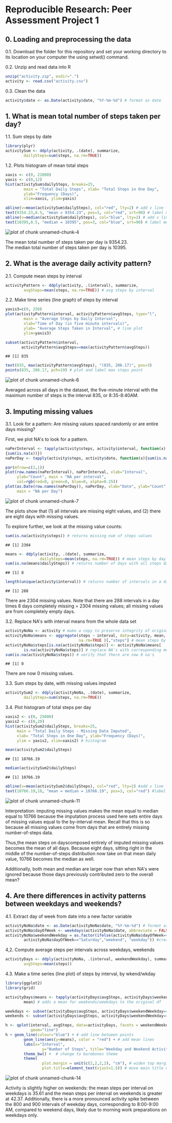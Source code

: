 Reproducible Research: Peer Assessment Project 1
================================================



## 0. Loading and preprocessing the data

0.1. Download the folder for this repository and set your working directory to its location on your computer the using setwd() command. 

0.2. Unzip and read data into R


```r
unzip("activity.zip", exdir=".")
activity <- read.csv("activity.csv")
```

0.3. Clean the data

```r
activity$date <- as.Date(activity$date, "%Y-%m-%d") # format as date
```

## 1. What is mean total number of steps taken per day?

1.1. Sum steps by date 

```r
library(plyr)
activitySum <- ddply(activity, .(date), summarize, 
        dailySteps=sum(steps, na.rm=TRUE)) 
```

1.2. Plots histogram of mean total steps

```r
xaxis <- c(0, 22000) 
yaxis <- c(0,12)
hist(activitySum$dailySteps, breaks=25, 
        main = "Total Daily Steps", xlab= "Total Steps in One Day", 
        ylab="Frequency (Days)", 
        xlim=xaxis, ylim=yaxis) 

abline(v=mean(activitySum$dailySteps), col="red", lty=2) # add v line for mean
text(9354.23,8.5, "mean = 9354.23", pos=3, col="red", srt=90) # label mean line
abline(v=median(activitySum$dailySteps), col="blue", lty=2) # add v line for med
text(10395,8.5, "median = 10395", pos=3, col="blue", srt=90) # label median line
```

![plot of chunk unnamed-chunk-4](figure/unnamed-chunk-4-1.png) 

The mean total number of steps taken per day is 9354.23.  
The median total number of steps taken per day is 10395.


## 2. What is the average daily activity pattern?
2.1. Compute mean steps by interval 

```r
activityPattern <- ddply(activity, .(interval), summarize, 
        avgSteps=mean(steps, na.rm=TRUE)) # avg steps by interval
```

2.2. Make time series (line graph) of steps by interval

```r
yaxis3=c(0, 250)
plot(activityPattern$interval, activityPattern$avgSteps, type="l", 
        main = "Average Steps by Daily Interval", 
        xlab="Time of Day (in five minute intervals)", 
        ylab= "Average Steps Taken in Interval", # line plot
        ylim=yaxis3)

subset(activityPattern$interval, 
       activityPattern$avgSteps==max(activityPattern$avgSteps)) 
```

```
## [1] 835
```

```r
text(835, max(activityPattern$avgSteps), "(835, 206.17)", pos=3) 
points(835, 206.17, pch=19) # plot and label max steps point
```

![plot of chunk unnamed-chunk-6](figure/unnamed-chunk-6-1.png) 

Averaged across all days in the dataset, the five-minute interval with the maximum
number of steps is the interval 835, or 8:35-8:40AM. 

## 3. Imputing missing values

3.1. Look for a pattern: Are missing values spaced randomly or are entire days missing?  

First, we plot NA's to look for a pattern. 


```r
naPerInterval <- tapply(activity$steps, activity$interval, function(x)
{sum(is.na(x))})
naPerDay <- tapply(activity$steps, activity$date, function(x){sum(is.na(x))})

par(mfrow=c(2,1))
plot(row.names(naPerInterval), naPerInterval, xlab="Interval",
     ylab="Count", main = "NA per interval",
     col=rgb(red=0, green=0, blue=0, alpha=0.25))
plot(as.Date(row.names(naPerDay)), naPerDay, xlab="Date", ylab="Count", 
     main = "NA per Day")
```

![plot of chunk unnamed-chunk-7](figure/unnamed-chunk-7-1.png) 

The plots show that (1) all intervals are missing eight values, and (2) there are
eight days with missing values.  

To explore further, we look at the missing value counts:  


```r
sum(is.na(activity$steps)) # returns missing num of steps values
```

```
## [1] 2304
```

```r
means <- ddply(activity, .(date), summarize, 
               dailySteps=mean(steps, na.rm=TRUE)) # mean steps by day
sum(is.na(means$dailySteps)) # returns number of days with all steps data missing
```

```
## [1] 8
```

```r
length(unique(activity$interval)) # returns number of intervals in a day
```

```
## [1] 288
```

There are 2304 missing values. Note that there are 288 intervals in a day times 
8 days completely missing = 2304 missing values; all missing values are from 
completely empty days.  

3.2. Replace NA's with interval means from the whole data set  

```r
activityNoNa <- activity # make a copy to preserve integrity of original dataset
activityNoNa$means <- aggregate(steps ~ interval, data=activity, mean,
                                na.rm=TRUE )[,"steps"] # mean steps by interval
activityNoNa$steps[is.na(activityNoNa$steps)] <- activityNoNa$means[
        is.na(activityNoNa$steps)] # replace NA's with corresponding means
sum(is.na(activityNoNa$steps)) # verify that there are now 0 na's
```

```
## [1] 0
```
There are now 0 missing values.   

3.3. Sum steps by date, with missing values imputed

```r
activitySum2 <- ddply(activityNoNa, .(date), summarize, 
        dailySteps=sum(steps, na.rm=TRUE)) 
```

3.4. Plot histogram of total steps per day

```r
xaxis2 <- c(0, 25000) 
yaxis2 <- c(0,20)
hist(activitySum2$dailySteps, breaks=25, 
     main = "Total Daily Steps - Missing Data Imputed", 
     xlab= "Total Steps in One Day", ylab="Frequency (Days)",
     ylim = yaxis2, xlim=xaxis2) # histogram

mean(activitySum2$dailySteps) 
```

```
## [1] 10766.19
```

```r
median(activitySum2$dailySteps) 
```

```
## [1] 10766.19
```

```r
abline(v=mean(activitySum2$dailySteps), col="red", lty=2) #add v line for mean
text(10766.19,18, "mean = median = 10766.19", pos=3, col="red") #label mean line
```

![plot of chunk unnamed-chunk-11](figure/unnamed-chunk-11-1.png) 

Interpretation: imputing missing values makes the mean equal to median equal to 
10766 because the imputation process used here sets 
entire days of missing values equal to the by-interval mean. Recall that this is
so because all missing values come from days that are entirely missing 
number-of-steps data.   

Thus,the mean steps on dayscomposed entirely of imputed missing values becomes the 
mean of all days. Because eight days,  sitting right in the middle of the
number-of-steps distribution now take on that mean daily value,
10766 becomes the median as well.

Additionally, both mean and median are larger now than when NA's were ignored 
because those days previously contributed zero to the overall mean?

## 4. Are there differences in activity patterns between weekdays and weekends?

4.1. Extract day of week from date into a new factor variable

```r
activityNoNa$date <- as.Date(activityNoNa$date, "%Y-%m-%d") # format as date
activityNoNa$dayOfWeek <- weekdays(activityNoNa$date, abbreviate = FALSE) #get days
activityNoNa$weekendWeekday = as.factor(ifelse(activityNoNa$dayOfWeek=="Sunday" | 
        activityNoNa$dayOfWeek=="Saturday","weekend", "weekday")) #create new var  
```

4,2. Compute average steps per intervals across weekdays, weekends

```r
activityDays <- ddply(activityNoNa, .(interval, weekendWeekday), summarize, 
        avgSteps=mean(steps))
```

4.3. Make a time series (line plot) of steps by interval, by wkend/wkday

```r
library(ggplot2)
library(grid)

activityDays$means <- tapply(activityDays$avgSteps, activityDays$weekendWeekday,
        mean) # adds a mean for weekends/weekdays to the original df

weekdays <- subset(activityDays$avgSteps, activityDays$weekendWeekday=="weekday")
weekends <- subset(activityDays$avgSteps, activityDays$weekendWeekday=="weekend")

h <- qplot(interval, avgSteps, data=activityDays, facets = weekendWeekday~., 
           geom="line")
h + geom_line(colour="blue") + # add line between points
        geom_line(aes(y=means), color = "red") + # add mean lines
        labs(x="Interval", 
                y="Number of Steps", title="Weekday and Weekend Activity") + 
        theme_bw() +  # change to barebones theme 
        theme(
                plot.margin = unit(c(2,2,2,2), "cm"), # widen top margin
                plot.title=element_text(vjust=1.5)) # move main title up
```

![plot of chunk unnamed-chunk-14](figure/unnamed-chunk-14-1.png) 

Activity is slightly higher on weekends: the mean steps per interval on weekdays is 35.61 and the mean steps per interval on weekends is greater at 42.37. Additionally, there is a more pronounced activity spike between the 800 and 900 intervals of weekday days, corresponding to 8:00-9:00 AM, compared to weekend days,
likely due to morning work preparations on weekdays only. 
